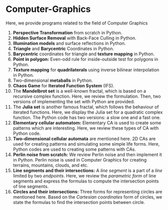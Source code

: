 # Computer-Graphics 
Here, we provide programs related to the field of Computer Graphics
1) **Perspective Transformation** from scratch in Python.
2) **Hidden Surface Removal** with Back-Face Culling in Python.
3) **Illumination models** and surface reflections in Python.
4) **Triangle** and **Barycentric** Coordinates in Python.
5) **Barycentric** coordinates for triangle and **texture mapping** in Python. 
6) **Point in polygon:** Even-odd rule for inside-outside test for polygons in Python.  
7) **Texture mapping** for **quadrilaterals** using inverse bilinear interpolation in Python. 
8) Two-dimensional **metaballs** in Python.
9) **Chaos Game** for **Iterated Function System** (IFS). 
10) The **Mandelbrot set** is a well-known fractal, which is based on a recursive complex function. Here, we review the formulation. Then, two versions of implementing the set with Python are provided.
11) The **Julia set** is another famous fractal, which follows the behaviour of iterated functions. Here, we display the Julia set for a quadratic complex function. The Python code has two versions: a slow one and a fast one.
12) **Elementary cellular automatom:** Elementary CA is used to create some patterns which are interesting. Here, we review these types of CA with Python code.
13) **Two-dimensional cellular automata** are mentioned here. 2D CAs are used for creating patterns and simulating some simple life forms. Here, Python codes are used to creating some patterns with CAs.
14) **Perlin noise from scratch:** We review Perlin noise and then implement it in Python. Perlin noise is used in Computer Graphics for creating terrains, mountains, clouds, and etc.
15) **Line segments and their intersections:** A *line segment* is a part of a *line* limited by two *endpoints*. Here, we review the *parametric form* of line segments and express the formulas to compute the intersection points of line segments.
16) **Circles and their intersections:** Three forms for representing circles are mentioned here. Based on the *Cartesian coordinates* form of circles, we state the formulas to find the intersection points between circle.